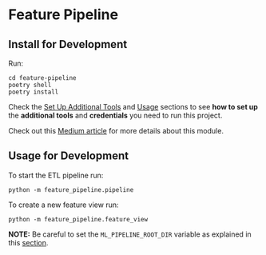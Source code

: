 # Feature Pipeline

## Install for Development

Run:
```shell
cd feature-pipeline
poetry shell
poetry install
```

Check the [Set Up Additional Tools](https://github.com/iusztinpaul/energy-forecasting#-set-up-additional-tools-) and [Usage](https://github.com/iusztinpaul/energy-forecasting#usage) sections to see **how to set up** the **additional tools** and **credentials** you need to run this project.

Check out this [Medium article](https://medium.com/towards-data-science/a-framework-for-building-a-production-ready-feature-engineering-pipeline-f0b29609b20f) for more details about this module.


## Usage for Development

To start the ETL pipeline run:
```shell
python -m feature_pipeline.pipeline
```

To create a new feature view run:
```shell
python -m feature_pipeline.feature_view
```

**NOTE:** Be careful to set the `ML_PIPELINE_ROOT_DIR` variable as explained in this [section](https://github.com/iusztinpaul/energy-forecasting#set-up-the-ml_pipeline_root_dir-variable).
